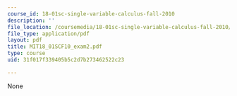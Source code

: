 ```yaml
---
course_id: 18-01sc-single-variable-calculus-fall-2010
description: ''
file_location: /coursemedia/18-01sc-single-variable-calculus-fall-2010/31f017f339405b5c2d7b273462522c23_MIT18_01SCF10_exam2.pdf
file_type: application/pdf
layout: pdf
title: MIT18_01SCF10_exam2.pdf
type: course
uid: 31f017f339405b5c2d7b273462522c23

---
```

None